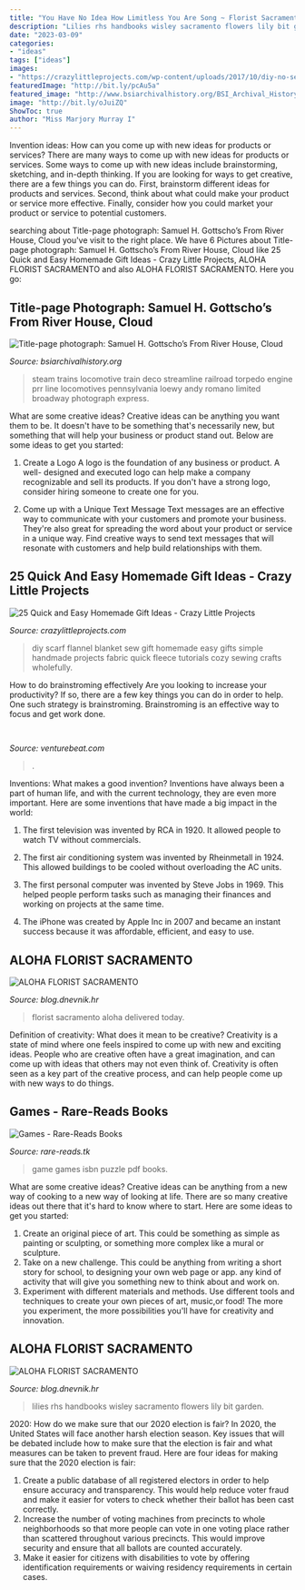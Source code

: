 ```yaml
---
title: "You Have No Idea How Limitless You Are Song ~ Florist Sacramento Aloha Delivered Today"
description: "Lilies rhs handbooks wisley sacramento flowers lily bit garden"
date: "2023-03-09"
categories:
- "ideas"
tags: ["ideas"]
images:
- "https://crazylittleprojects.com/wp-content/uploads/2017/10/diy-no-sew-flannel-blanket-scarf-9.jpg"
featuredImage: "http://bit.ly/pcAu5a"
featured_image: "http://www.bsiarchivalhistory.org/BSI_Archival_History/Woodys_pt_1_files/droppedImage_10.jpg"
image: "http://bit.ly/oJuiZQ"
ShowToc: true
author: "Miss Marjory Murray I"
---
```



Invention ideas: How can you come up with new ideas for products or services?
There are many ways to come up with new ideas for products or services. Some ways to come up with new ideas include brainstorming, sketching, and in-depth thinking. If you are looking for ways to get creative, there are a few things you can do. First, brainstorm different ideas for products and services. Second, think about what could make your product or service more effective. Finally, consider how you could market your product or service to potential customers.

	

		
searching about Title-page photograph: Samuel H. Gottscho’s From River House, Cloud you've visit to the right place. We have 6 Pictures about Title-page photograph: Samuel H. Gottscho’s From River House, Cloud like 25 Quick and Easy Homemade Gift Ideas - Crazy Little Projects, ALOHA FLORIST SACRAMENTO and also ALOHA FLORIST SACRAMENTO. Here you go:
		
    
## Title-page Photograph: Samuel H. Gottscho’s From River House, Cloud

<img loading=lazy src="http://www.bsiarchivalhistory.org/BSI_Archival_History/Woodys_pt_1_files/droppedImage_10.jpg" onerror="this.onerror=null;this.src='https://tse2.mm.bing.net/th?id=OIP.WduZ2pS72jIVhhugMSt8OwHaE5&amp;pid=15.1';" alt="Title-page photograph: Samuel H. Gottscho’s From River House, Cloud">

_Source: bsiarchivalhistory.org_

>steam trains locomotive train deco streamline railroad torpedo engine prr line locomotives pennsylvania loewy andy romano limited broadway photograph express. 

	

What are some creative ideas?
Creative ideas can be anything you want them to be. It doesn't have to be something that's necessarily new, but something that will help your business or product stand out. Below are some ideas to get you started:
1. Create a Logo
A logo is the foundation of any business or product. A well- designed and executed logo can help make a company recognizable and sell its products. If you don't have a strong logo, consider hiring someone to create one for you.

2. Come up with a Unique Text Message
Text messages are an effective way to communicate with your customers and promote your business. They're also great for spreading the word about your product or service in a unique way. Find creative ways to send text messages that will resonate with customers and help build relationships with them.


    
## 25 Quick And Easy Homemade Gift Ideas - Crazy Little Projects

<img loading=lazy src="https://crazylittleprojects.com/wp-content/uploads/2017/10/diy-no-sew-flannel-blanket-scarf-9.jpg" onerror="this.onerror=null;this.src='https://tse4.mm.bing.net/th?id=OIP.TADRPcZ3YeWSNvFmqltUjgHaLH&amp;pid=15.1';" alt="25 Quick and Easy Homemade Gift Ideas - Crazy Little Projects">

_Source: crazylittleprojects.com_

>diy scarf flannel blanket sew gift homemade easy gifts simple handmade projects fabric quick fleece tutorials cozy sewing crafts wholefully. 

	

How to do brainstroming effectively
Are you looking to increase your productivity? If so, there are a few key things you can do in order to help. One such strategy is brainstroming. Brainstroming is an effective way to focus and get work done.

    
## 

<img loading=lazy src="https://venturebeat.com/wp-content/uploads/2019/11/IMG_3240-e1573749994803.png?w=241" onerror="this.onerror=null;this.src='https://tse3.mm.bing.net/th?id=OIP.18SuttK3qaZEnl0_bkPofAAAAA&amp;pid=15.1';" alt="">

_Source: venturebeat.com_

>. 

	

Inventions: What makes a good invention?
Inventions have always been a part of human life, and with the current technology, they are even more important. Here are some inventions that have made a big impact in the world:
1. The first television was invented by RCA in 1920. It allowed people to watch TV without commercials.

2. The first air conditioning system was invented by Rheinmetall in 1924. This allowed buildings to be cooled without overloading the AC units.

3. The first personal computer was invented by Steve Jobs in 1969. This helped people perform tasks such as managing their finances and working on projects at the same time.

4. The iPhone was created by Apple Inc in 2007 and became an instant success because it was affordable, efficient, and easy to use.

    
## ALOHA FLORIST SACRAMENTO

<img loading=lazy src="http://bit.ly/pcAu5a" onerror="this.onerror=null;this.src='https://tse1.mm.bing.net/th?id=OIP.EzBhebizNEl-U1fLw8aUOQAAAA&amp;pid=15.1';" alt="ALOHA FLORIST SACRAMENTO">

_Source: blog.dnevnik.hr_

>florist sacramento aloha delivered today. 

	

Definition of creativity: What does it mean to be creative?
Creativity is a state of mind where one feels inspired to come up with new and exciting ideas. People who are creative often have a great imagination, and can come up with ideas that others may not even think of. Creativity is often seen as a key part of the creative process, and can help people come up with new ways to do things.

    
## Games - Rare-Reads Books

<img loading=lazy src="https://images-na.ssl-images-amazon.com/images/I/51%2BTSjJAn3L._SX396_BO1,204,203,200_.jpg" onerror="this.onerror=null;this.src='https://tse3.mm.bing.net/th?id=OIP.YoPzYN2EJuxHJJKvfAzSXQAAAA&amp;pid=15.1';" alt="Games - Rare-Reads Books">

_Source: rare-reads.tk_

>game games isbn puzzle pdf books. 

	

What are some creative ideas?
Creative ideas can be anything from a new way of cooking to a new way of looking at life. There are so many creative ideas out there that it's hard to know where to start. Here are some ideas to get you started: 
1. Create an original piece of art. This could be something as simple as painting or sculpting, or something more complex like a mural or sculpture. 
2. Take on a new challenge. This could be anything from writing a short story for school, to designing your own web page or app. any kind of activity that will give you something new to think about and work on. 
3. Experiment with different materials and methods. Use different tools and techniques to create your own pieces of art, music,or food! The more you experiment, the more possibilities you'll have for creativity and innovation.

    
## ALOHA FLORIST SACRAMENTO

<img loading=lazy src="http://bit.ly/oJuiZQ" onerror="this.onerror=null;this.src='https://tse1.mm.bing.net/th?id=OIP.zxmN_UeBW7vqy7BlX-eg4wAAAA&amp;pid=15.1';" alt="ALOHA FLORIST SACRAMENTO">

_Source: blog.dnevnik.hr_

>lilies rhs handbooks wisley sacramento flowers lily bit garden. 

	

2020: How do we make sure that our 2020 election is fair?
In 2020, the United States will face another harsh election season. Key issues that will be debated include how to make sure that the election is fair and what measures can be taken to prevent fraud. Here are four ideas for making sure that the 2020 election is fair: 
1. Create a public database of all registered electors in order to help ensure accuracy and transparency. This would help reduce voter fraud and make it easier for voters to check whether their ballot has been cast correctly. 
2. Increase the number of voting machines from precincts to whole neighborhoods so that more people can vote in one voting place rather than scattered throughout various precincts. This would improve security and ensure that all ballots are counted accurately. 
3. Make it easier for citizens with disabilities to vote by offering identification requirements or waiving residency requirements in certain cases.

